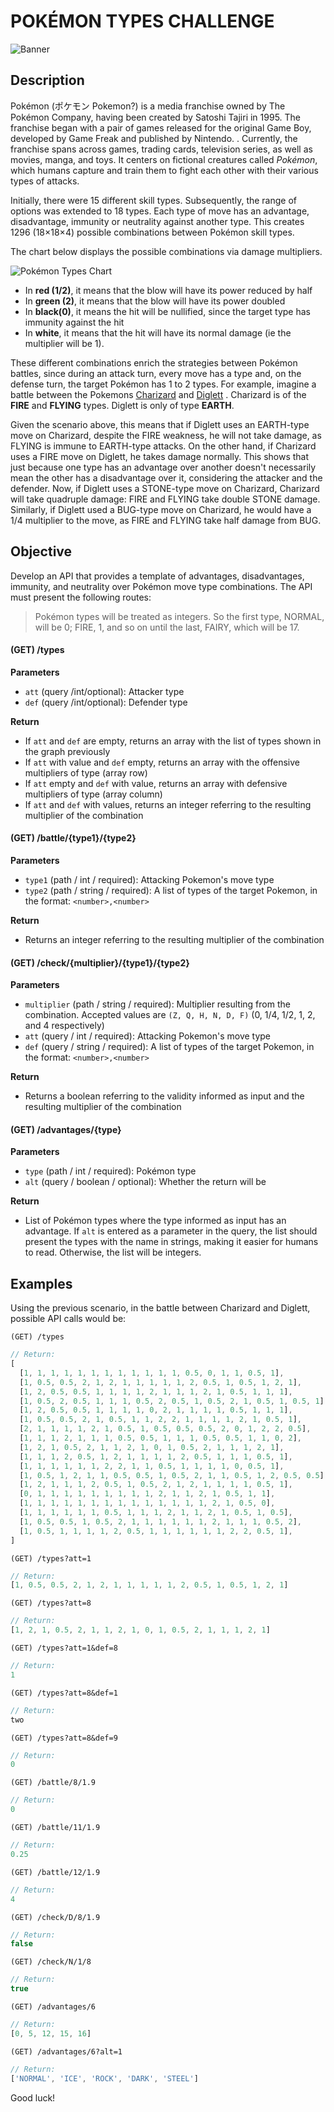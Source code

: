 # POKÉMON TYPES CHALLENGE #
![Banner](https://i.imgur.com/9oupLmq.png)

## Description ##
Pokémon (ポケモン Pokemon?) is a media franchise owned by The Pokémon Company, having been created by Satoshi Tajiri in 1995. The franchise began with a pair of games released for the original Game Boy, developed by Game Freak and published by Nintendo. . Currently, the franchise spans across games, trading cards, television series, as well as movies, manga, and toys. It centers on fictional creatures called *Pokémon*, which humans capture and train them to fight each other with their various types of attacks.
 
Initially, there were 15 different skill types. Subsequently, the range of options was extended to 18 types. Each type of move has an advantage, disadvantage, immunity or neutrality against another type. This creates 1296 (18&times;18&times;4) possible combinations between Pokémon skill types.

The chart below displays the possible combinations via damage multipliers.

![Pokémon Types Chart](https://upload.wikimedia.org/wikipedia/commons/9/97/Pokemon_Type_Chart.svg)

- In **red (1/2)**, it means that the blow will have its power reduced by half
- In **green (2)**, it means that the blow will have its power doubled
- In **black(0)**, it means the hit will be nullified, since the target type has immunity against the hit
- In **white**, it means that the hit will have its normal damage (ie the multiplier will be 1).

These different combinations enrich the strategies between Pokémon battles, since during an attack turn, every move has a type and, on the defense turn, the target Pokémon has 1 to 2 types. For example, imagine a battle between the Pokemons [Charizard](https://www.pokemon.com/br/pokedex/charizard) and [Diglett](https://www.pokemon.com/br/pokedex/diglett) . Charizard is of the **FIRE** and **FLYING** types. Diglett is only of type **EARTH**.

Given the scenario above, this means that if Diglett uses an EARTH-type move on Charizard, despite the FIRE weakness, he will not take damage, as FLYING is immune to EARTH-type attacks. On the other hand, if Charizard uses a FIRE move on Diglett, he takes damage normally. This shows that just because one type has an advantage over another doesn't necessarily mean the other has a disadvantage over it, considering the attacker and the defender. Now, if Diglett uses a STONE-type move on Charizard, Charizard will take quadruple damage: FIRE and FLYING take double STONE damage. Similarly, if Diglett used a BUG-type move on Charizard, he would have a 1/4 multiplier to the move, as FIRE and FLYING take half damage from BUG.

## Objective ##
Develop an API that provides a template of advantages, disadvantages, immunity, and neutrality over Pokémon move type combinations. The API must present the following routes:

> Pokémon types will be treated as integers. So the first type, NORMAL, will be 0; FIRE, 1, and so on until the last, FAIRY, which will be 17.

#### (GET) /types

**Parameters**
- `att` (query /int/optional): Attacker type
- `def` (query /int/optional): Defender type

**Return**
- If `att` and `def` are empty, returns an array with the list of types shown in the graph previously
- If `att` with value and `def` empty, returns an array with the offensive multipliers of type (array row)
- If `att` empty and `def` with value, returns an array with defensive multipliers of type (array column)
- If `att` and `def` with values, returns an integer referring to the resulting multiplier of the combination

#### (GET) /battle/{type1}/{type2}

**Parameters**
- `type1` (path / int / required): Attacking Pokemon's move type
- `type2` (path / string / required): A list of types of the target Pokemon, in the format: `<number>,<number>`

**Return**
- Returns an integer referring to the resulting multiplier of the combination

#### (GET) /check/{multiplier}/{type1}/{type2}

**Parameters**
- `multiplier` (path / string / required): Multiplier resulting from the combination. Accepted values ​​are `(Z, Q, H, N, D, F)` (0, 1/4, 1/2, 1, 2, and 4 respectively)
- `att` (query / int / required): Attacking Pokemon's move type
- `def` (query / string / required): A list of types of the target Pokemon, in the format: `<number>,<number>`

**Return**
- Returns a boolean referring to the validity informed as input and the resulting multiplier of the combination

#### (GET) /advantages/{type}

**Parameters**
- `type` (path / int / required): Pokémon type
- `alt` (query / boolean / optional): Whether the return will be

**Return**
- List of Pokémon types where the type informed as input has an advantage. If `alt` is entered as a parameter in the query, the list should present the types with the name in strings, making it easier for humans to read. Otherwise, the list will be integers.
 
## Examples ##
 
Using the previous scenario, in the battle between Charizard and Diglett, possible API calls would be:

`(GET) /types`
```javascript
// Return:
[
  [1, 1, 1, 1, 1, 1, 1, 1, 1, 1, 1, 1, 0.5, 0, 1, 1, 0.5, 1],
  [1, 0.5, 0.5, 2, 1, 2, 1, 1, 1, 1, 1, 2, 0.5, 1, 0.5, 1, 2, 1],
  [1, 2, 0.5, 0.5, 1, 1, 1, 1, 2, 1, 1, 1, 2, 1, 0.5, 1, 1, 1],
  [1, 0.5, 2, 0.5, 1, 1, 1, 0.5, 2, 0.5, 1, 0.5, 2, 1, 0.5, 1, 0.5, 1],
  [1, 2, 0.5, 0.5, 1, 1, 1, 1, 0, 2, 1, 1, 1, 1, 0.5, 1, 1, 1],
  [1, 0.5, 0.5, 2, 1, 0.5, 1, 1, 2, 2, 1, 1, 1, 1, 2, 1, 0.5, 1],
  [2, 1, 1, 1, 1, 2, 1, 0.5, 1, 0.5, 0.5, 0.5, 2, 0, 1, 2, 2, 0.5],
  [1, 1, 1, 2, 1, 1, 1, 0.5, 0.5, 1, 1, 1, 0.5, 0.5, 1, 1, 0, 2],
  [1, 2, 1, 0.5, 2, 1, 1, 2, 1, 0, 1, 0.5, 2, 1, 1, 1, 2, 1],
  [1, 1, 1, 2, 0.5, 1, 2, 1, 1, 1, 1, 2, 0.5, 1, 1, 1, 0.5, 1],
  [1, 1, 1, 1, 1, 1, 2, 2, 1, 1, 0.5, 1, 1, 1, 1, 0, 0.5, 1],
  [1, 0.5, 1, 2, 1, 1, 0.5, 0.5, 1, 0.5, 2, 1, 1, 0.5, 1, 2, 0.5, 0.5],
  [1, 2, 1, 1, 1, 2, 0.5, 1, 0.5, 2, 1, 2, 1, 1, 1, 1, 0.5, 1],
  [0, 1, 1, 1, 1, 1, 1, 1, 1, 1, 2, 1, 1, 2, 1, 0.5, 1, 1],
  [1, 1, 1, 1, 1, 1, 1, 1, 1, 1, 1, 1, 1, 1, 2, 1, 0.5, 0],
  [1, 1, 1, 1, 1, 1, 0.5, 1, 1, 1, 2, 1, 1, 2, 1, 0.5, 1, 0.5],
  [1, 0.5, 0.5, 1, 0.5, 2, 1, 1, 1, 1, 1, 1, 2, 1, 1, 1, 0.5, 2],
  [1, 0.5, 1, 1, 1, 1, 2, 0.5, 1, 1, 1, 1, 1, 1, 2, 2, 0.5, 1],
]
```

`(GET) /types?att=1`
```javascript
// Return:
[1, 0.5, 0.5, 2, 1, 2, 1, 1, 1, 1, 1, 2, 0.5, 1, 0.5, 1, 2, 1]
```

`(GET) /types?att=8`
```javascript
// Return:
[1, 2, 1, 0.5, 2, 1, 1, 2, 1, 0, 1, 0.5, 2, 1, 1, 1, 2, 1]
```

`(GET) /types?att=1&def=8`
```javascript
// Return:
1
```

`(GET) /types?att=8&def=1`
```javascript
// Return:
two
```

`(GET) /types?att=8&def=9`
```javascript
// Return:
0
```

`(GET) /battle/8/1.9`
```javascript
// Return:
0
```

`(GET) /battle/11/1.9`
```javascript
// Return:
0.25
```

`(GET) /battle/12/1.9`
```javascript
// Return:
4
```

`(GET) /check/D/8/1.9`
```javascript
// Return:
false
```

`(GET) /check/N/1/8`
```javascript
// Return:
true
```

`(GET) /advantages/6`
```javascript
// Return:
[0, 5, 12, 15, 16]
```

`(GET) /advantages/6?alt=1`
```javascript
// Return:
['NORMAL', 'ICE', 'ROCK', 'DARK', 'STEEL']
```


Good luck!
